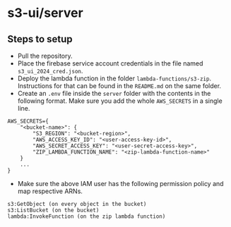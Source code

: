 # s3-ui/server

## Steps to setup

- Pull the repository.
- Place the firebase service account credentials in the file named `s3_ui_2024_cred.json`.
- Deploy the lambda function in the folder `lambda-functions/s3-zip`. Instructions for that can be found in the `README.md` on the same folder.
- Create an `.env` file inside the `server` folder with the contents in the following format. Make sure you add the whole `AWS_SECRETS` in a single line.

```
AWS_SECRETS={
    "<bucket-name>": {
        "S3_REGION": "<bucket-region>",
        "AWS_ACCESS_KEY_ID": "<user-access-key-id>",
        "AWS_SECRET_ACCESS_KEY": "<user-secret-access-key>",
        "ZIP_LAMBDA_FUNCTION_NAME": "<zip-lambda-function-name>"
    }
    ...
}
```

- Make sure the above IAM user has the following permission policy and map respective ARNs.

```
s3:GetObject (on every object in the bucket)
s3:ListBucket (on the bucket)
lambda:InvokeFunction (on the zip lambda function)
```
